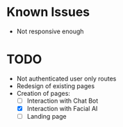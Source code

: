 # Known Issues

- Not responsive enough

# TODO

- Not authenticated user only routes
- Redesign of existing pages
- Creation of pages:
  - [ ] Interaction with Chat Bot
  - [x] Interaction with Facial AI
  - [ ] Landing page
